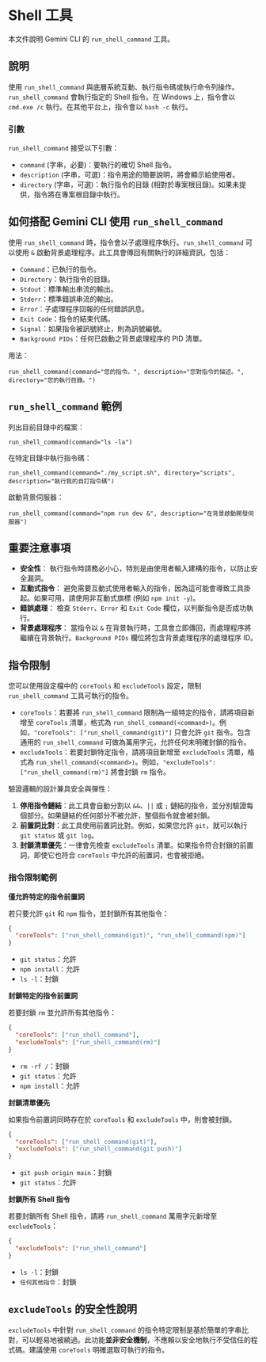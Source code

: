 # Shell 工具

本文件說明 Gemini CLI 的 `run_shell_command` 工具。

## 說明

使用 `run_shell_command` 與底層系統互動、執行指令碼或執行命令列操作。`run_shell_command` 會執行指定的 Shell 指令。在 Windows 上，指令會以 `cmd.exe /c` 執行。在其他平台上，指令會以 `bash -c` 執行。

### 引數

`run_shell_command` 接受以下引數：

- `command` (字串，必要)：要執行的確切 Shell 指令。
- `description` (字串，可選)：指令用途的簡要說明，將會顯示給使用者。
- `directory` (字串，可選)：執行指令的目錄 (相對於專案根目錄)。如果未提供，指令將在專案根目錄中執行。

## 如何搭配 Gemini CLI 使用 `run_shell_command`

使用 `run_shell_command` 時，指令會以子處理程序執行。`run_shell_command` 可以使用 `&` 啟動背景處理程序。此工具會傳回有關執行的詳細資訊，包括：

- `Command`：已執行的指令。
- `Directory`：執行指令的目錄。
- `Stdout`：標準輸出串流的輸出。
- `Stderr`：標準錯誤串流的輸出。
- `Error`：子處理程序回報的任何錯誤訊息。
- `Exit Code`：指令的結束代碼。
- `Signal`：如果指令被訊號終止，則為訊號編號。
- `Background PIDs`：任何已啟動之背景處理程序的 PID 清單。

用法：

```
run_shell_command(command="您的指令。", description="您對指令的描述。", directory="您的執行目錄。")
```

## `run_shell_command` 範例

列出目前目錄中的檔案：

```
run_shell_command(command="ls -la")
```

在特定目錄中執行指令碼：

```
run_shell_command(command="./my_script.sh", directory="scripts", description="執行我的自訂指令碼")
```

啟動背景伺服器：

```
run_shell_command(command="npm run dev &", description="在背景啟動開發伺服器")
```

## 重要注意事項

- **安全性**： 執行指令時請務必小心，特別是由使用者輸入建構的指令，以防止安全漏洞。
- **互動式指令**： 避免需要互動式使用者輸入的指令，因為這可能會導致工具掛起。如果可用，請使用非互動式旗標 (例如 `npm init -y`)。
- **錯誤處理**： 檢查 `Stderr`、`Error` 和 `Exit Code` 欄位，以判斷指令是否成功執行。
- **背景處理程序**： 當指令以 `&` 在背景執行時，工具會立即傳回，而處理程序將繼續在背景執行。`Background PIDs` 欄位將包含背景處理程序的處理程序 ID。

## 指令限制

您可以使用設定檔中的 `coreTools` 和 `excludeTools` 設定，限制 `run_shell_command` 工具可執行的指令。

- `coreTools`：若要將 `run_shell_command` 限制為一組特定的指令，請將項目新增至 `coreTools` 清單，格式為 `run_shell_command(<command>)`。例如，`"coreTools": ["run_shell_command(git)"]` 只會允許 `git` 指令。包含通用的 `run_shell_command` 可做為萬用字元，允許任何未明確封鎖的指令。
- `excludeTools`：若要封鎖特定指令，請將項目新增至 `excludeTools` 清單，格式為 `run_shell_command(<command>)`。例如，`"excludeTools": ["run_shell_command(rm)"]` 將會封鎖 `rm` 指令。

驗證邏輯的設計兼具安全與彈性：

1.  **停用指令鏈結**：此工具會自動分割以 `&&`、`||` 或 `;` 鏈結的指令，並分別驗證每個部分。如果鏈結的任何部分不被允許，整個指令就會被封鎖。
2.  **前置詞比對**：此工具使用前置詞比對。例如，如果您允許 `git`，就可以執行 `git status` 或 `git log`。
3.  **封鎖清單優先**：一律會先檢查 `excludeTools` 清單。如果指令符合封鎖的前置詞，即使它也符合 `coreTools` 中允許的前置詞，也會被拒絕。

### 指令限制範例

**僅允許特定的指令前置詞**

若只要允許 `git` 和 `npm` 指令，並封鎖所有其他指令：

```json
{
  "coreTools": ["run_shell_command(git)", "run_shell_command(npm)"]
}
```

- `git status`：允許
- `npm install`：允許
- `ls -l`：封鎖

**封鎖特定的指令前置詞**

若要封鎖 `rm` 並允許所有其他指令：

```json
{
  "coreTools": ["run_shell_command"],
  "excludeTools": ["run_shell_command(rm)"]
}
```

- `rm -rf /`：封鎖
- `git status`：允許
- `npm install`：允許

**封鎖清單優先**

如果指令前置詞同時存在於 `coreTools` 和 `excludeTools` 中，則會被封鎖。

```json
{
  "coreTools": ["run_shell_command(git)"],
  "excludeTools": ["run_shell_command(git push)"]
}
```

- `git push origin main`：封鎖
- `git status`：允許

**封鎖所有 Shell 指令**

若要封鎖所有 Shell 指令，請將 `run_shell_command` 萬用字元新增至 `excludeTools`：

```json
{
  "excludeTools": ["run_shell_command"]
}
```

- `ls -l`：封鎖
- `任何其他指令`：封鎖

## `excludeTools` 的安全性說明

`excludeTools` 中針對 `run_shell_command` 的指令特定限制是基於簡單的字串比對，可以輕易地被繞過。此功能**並非安全機制**，不應賴以安全地執行不受信任的程式碼。建議使用 `coreTools` 明確選取可執行的指令。
